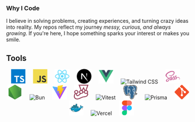 ### Why I Code  
I believe in solving problems, creating experiences, and turning crazy ideas into reality. My repos reflect my journey *messy, curious, and always growing*. If you're here, I hope something sparks your interest or makes you smile.

## Tools

<div align="center">
  <img src="https://raw.githubusercontent.com/devicons/devicon/master/icons/typescript/typescript-original.svg" height="40" alt="TypeScript" />
  <img width="12" />
  <img src="https://raw.githubusercontent.com/devicons/devicon/master/icons/javascript/javascript-original.svg" height="40" alt="JavaScript" />
  <img width="12" />
  <img src="https://raw.githubusercontent.com/devicons/devicon/master/icons/react/react-original.svg" height="40" alt="React" />
  <img width="12" />
  <img src="https://raw.githubusercontent.com/devicons/devicon/master/icons/nextjs/nextjs-original.svg" height="40" alt="Next.js" />
  <img width="12" />
  <img src="https://raw.githubusercontent.com/devicons/devicon/master/icons/vuejs/vuejs-original.svg" height="40" alt="Vue.js" />
  <img width="12" />
  <img src="https://raw.githubusercontent.com/tailwindlabs/tailwindcss/master/.github/logo-dark.svg" height="40" alt="Tailwind CSS" />
  <img width="12" />
  <img src="https://raw.githubusercontent.com/devicons/devicon/master/icons/sass/sass-original.svg" height="40" alt="Sass" />
  <img width="12" />
  <img src="https://raw.githubusercontent.com/devicons/devicon/master/icons/nodejs/nodejs-original.svg" height="40" alt="Node.js" />
  <img width="12" />
  <img src="https://raw.githubusercontent.com/oven-sh/bun/main/docs/public/logo-square.svg" height="40" alt="Bun" />
  <img width="12" />
  <img src="https://raw.githubusercontent.com/devicons/devicon/master/icons/vitejs/vitejs-original.svg" height="40" alt="Vite" />
  <img width="12" />
  <img src="https://raw.githubusercontent.com/devicons/devicon/master/icons/jest/jest-plain.svg" height="40" alt="Jest" />
  <img width="12" />
  <img src="https://raw.githubusercontent.com/vitest-dev/vitest/main/docs/public/logo.svg" height="40" alt="Vitest" />
  <img width="12" />
  <img src="https://raw.githubusercontent.com/devicons/devicon/master/icons/postgresql/postgresql-original.svg" height="40" alt="PostgreSQL" />
  <img width="12" />
  <img src="https://raw.githubusercontent.com/prisma/presskit/main/Assets/Prisma-IndigoSymbol.svg" height="40" alt="Prisma" />
  <img width="12" />
  <img src="https://raw.githubusercontent.com/devicons/devicon/master/icons/git/git-original.svg" height="40" alt="Git" />
  <img width="12" />
  <img src="https://raw.githubusercontent.com/devicons/devicon/master/icons/docker/docker-original.svg" height="40" alt="Docker" />
  <img width="12" />
  <img src="https://raw.githubusercontent.com/vercel/vercel/main/packages/cli/assets/vercel.svg" height="40" alt="Vercel" />
  <img width="12" />
  <img src="https://raw.githubusercontent.com/devicons/devicon/master/icons/figma/figma-original.svg" height="40" alt="Figma" />
</div>
